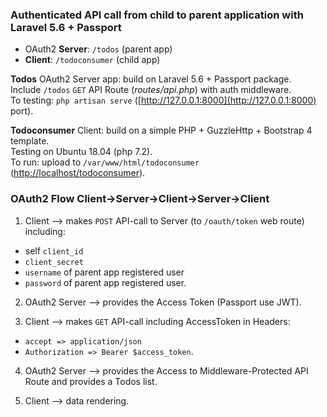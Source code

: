 ### Authenticated API call from child to parent application with Laravel 5.6 + Passport 

- OAuth2 **Server**: `/todos`  (parent app)
- **Client**: `/todoconsumer`  (child app)

**Todos** OAuth2 Server app: build on Laravel 5.6 + Passport package.  
Include `/todos` `GET` API Route (*routes/api.php*) with auth middleware.  
To testing: `php artisan serve` ([http://127.0.0.1:8000](http://127.0.0.1:8000) port).


**Todoconsumer** Client: build on a simple PHP + GuzzleHttp + Bootstrap 4 template.  
Testing on Ubuntu 18.04 (php 7.2).  
To run: upload to `/var/www/html/todoconsumer` ([http://localhost/todoconsumer](http://localhost/todoconsumer)).  





### OAuth2 Flow Client->Server->Client->Server->Client

1. Client --> makes `POST` API-call to Server (to `/oauth/token` web route) including:  

- self `client_id`
- `client_secret`
- `username` of parent app registered user
- `password` of parent app registered user.


2. OAuth2 Server --> provides the Access Token (Passport use JWT).

3. Client --> makes `GET` API-call including AccessToken in Headers:
- `accept => application/json`
- `Authorization => Bearer $access_token`.

4. OAuth2 Server --> provides the Access to Middleware-Protected API Route and provides a Todos list.

5. Client --> data rendering.
